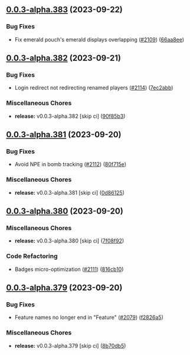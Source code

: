 ## [0.0.3-alpha.383](https://github.com/Wynntils/Artemis/compare/v0.0.3-alpha.382...v0.0.3-alpha.383) (2023-09-22)


### Bug Fixes

* Fix emerald pouch's emerald displays overlapping ([#2109](https://github.com/Wynntils/Artemis/issues/2109)) ([66aa8ee](https://github.com/Wynntils/Artemis/commit/66aa8ee74c890a191038915d81e6044b011ed412))

## [0.0.3-alpha.382](https://github.com/Wynntils/Artemis/compare/v0.0.3-alpha.381...v0.0.3-alpha.382) (2023-09-21)


### Bug Fixes

* Login redirect not redirecting renamed players ([#2114](https://github.com/Wynntils/Artemis/issues/2114)) ([7ec2abb](https://github.com/Wynntils/Artemis/commit/7ec2abb7867306d3512a1c2505f6cb5aaf6795bf))


### Miscellaneous Chores

* **release:** v0.0.3-alpha.382 [skip ci] ([90f85b3](https://github.com/Wynntils/Artemis/commit/90f85b3916fa16cd1cb798dd104879de7e8932f2))

## [0.0.3-alpha.381](https://github.com/Wynntils/Artemis/compare/v0.0.3-alpha.380...v0.0.3-alpha.381) (2023-09-20)


### Bug Fixes

* Avoid NPE in bomb tracking ([#2112](https://github.com/Wynntils/Artemis/issues/2112)) ([80f715e](https://github.com/Wynntils/Artemis/commit/80f715ebe578339ffcb6bf6c3685d3dd474c7c92))


### Miscellaneous Chores

* **release:** v0.0.3-alpha.381 [skip ci] ([0d86125](https://github.com/Wynntils/Artemis/commit/0d861257454b490db2f9c0e1b1cdbdaee220738e))

## [0.0.3-alpha.380](https://github.com/Wynntils/Artemis/compare/v0.0.3-alpha.379...v0.0.3-alpha.380) (2023-09-20)


### Miscellaneous Chores

* **release:** v0.0.3-alpha.380 [skip ci] ([7f08f92](https://github.com/Wynntils/Artemis/commit/7f08f9278cab95a6686e16530591583cb2bd5891))


### Code Refactoring

* Badges micro-optimization ([#2111](https://github.com/Wynntils/Artemis/issues/2111)) ([816cb10](https://github.com/Wynntils/Artemis/commit/816cb10da8840770065650e791b0a15e86da5ed0))

## [0.0.3-alpha.379](https://github.com/Wynntils/Artemis/compare/v0.0.3-alpha.378...v0.0.3-alpha.379) (2023-09-20)


### Bug Fixes

* Feature names no longer end in "Feature" ([#2079](https://github.com/Wynntils/Artemis/issues/2079)) ([f2826a5](https://github.com/Wynntils/Artemis/commit/f2826a56473ff37e57355015dea6079ffa70d53f))


### Miscellaneous Chores

* **release:** v0.0.3-alpha.379 [skip ci] ([8b70db5](https://github.com/Wynntils/Artemis/commit/8b70db5f11e5f09bddfd7793818738e08eb6814f))


